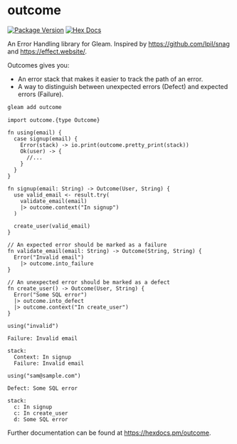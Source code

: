 # outcome

[![Package Version](https://img.shields.io/hexpm/v/outcome)](https://hex.pm/packages/outcome)
[![Hex Docs](https://img.shields.io/badge/hex-docs-ffaff3)](https://hexdocs.pm/outcome/)

An Error Handling library for Gleam. Inspired by
<https://github.com/lpil/snag> and <https://effect.website/>.

Outcomes gives you:

- An error stack that makes it easier to track the path of an error.
- A way to distinguish between unexpected errors (Defect) and expected errors (Failure).

```sh
gleam add outcome
```

```gleam
import outcome.{type Outcome}

fn using(email) {
  case signup(email) {
    Error(stack) -> io.print(outcome.pretty_print(stack))
    Ok(user) -> {
      //...
    }
  }
}

fn signup(email: String) -> Outcome(User, String) {
  use valid_email <- result.try(
    validate_email(email)
    |> outcome.context("In signup")
  )

  create_user(valid_email)
}

// An expected error should be marked as a failure
fn validate_email(email: String) -> Outcome(String, String) {
  Error("Invalid email")
    |> outcome.into_failure
}

// An unexpected error should be marked as a defect
fn create_user() -> Outcome(User, String) {
  Error("Some SQL error")
  |> outcome.into_defect
  |> outcome.context("In create_user")
}
```

```gleam
using("invalid")

Failure: Invalid email

stack:
  Context: In signup
  Failure: Invalid email
```

```gleam
using("sam@sample.com")

Defect: Some SQL error

stack:
  c: In signup
  c: In create_user
  d: Some SQL error
```

Further documentation can be found at <https://hexdocs.pm/outcome>.
